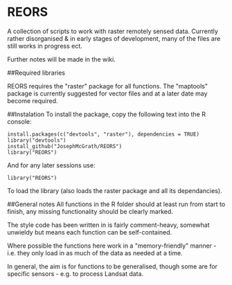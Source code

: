 REORS
=====

A collection of scripts to work with raster remotely sensed data. Currently rather disorganised & in early stages of development, many of the files are still works in progress ect.

Further notes will be made in the wiki.

##Required libraries

REORS requires the "raster" package for all functions. The "maptools" package is currently suggested for vector files and at a later date may become required.

##Instalation
To install the package, copy the following text into the R console:

    install.packages(c("devtools", "raster"), dependencies = TRUE)
    library("devtools")
    install_github("JosephMcGrath/REORS")
    library("REORS")
And for any later sessions use:

    library("REORS")
To load the library (also loads the raster package and all its dependancies).

##General notes
All functions in the R folder should at least run from start to finish, any missing functionality should be clearly marked.

The style code has been written in is fairly comment-heavy, somewhat unwieldy but means each function can be self-contained.

Where possible the functions here work in a "memory-friendly" manner - i.e. they only load in as much of the data as needed at a time.

In general, the aim is for functions to be generalised, though some are for specific sensors - e.g. to process Landsat data.
